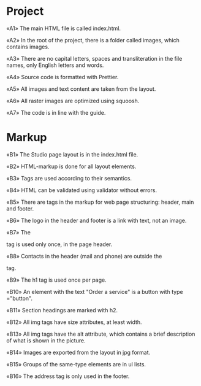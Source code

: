 # Project
«A1» The main HTML file is called index.html.

«A2» In the root of the project, there is a folder called images, which contains images.

«A3» There are no capital letters, spaces and transliteration in the file names, only English letters and words.

«A4» Source code is formatted with Prettier.

«A5» All images and text content are taken from the layout.

«A6» All raster images are optimized using squoosh.

«A7» The code is in line with the guide.

# Markup
«B1» The Studio page layout is in the index.html file.

«B2» HTML-markup is done for all layout elements.

«B3» Tags are used according to their semantics.

«B4» HTML can be validated using validator without errors.

«B5» There are tags in the markup for web page structuring: header, main and footer.
  
«B6» The logo in the header and footer is a link with text, not an image.
  
«B7» The <nav> tag is used only once, in the page header.
  
«B8» Contacts in the header (mail and phone) are outside the <nav> tag.
  
«B9» The h1 tag is used once per page.
  
«B10» An element with the text "Order a service" is a button with type ="button".
  
«B11» Section headings are marked with h2.
  
«B12» All img tags have size attributes, at least width.
  
«B13» All img tags have the alt attribute, which contains a brief description of what is shown in the picture.
  
«B14» Images are exported from the layout in jpg format.
  
«B15» Groups of the same-type elements are in ul lists.
  
«B16» The address tag is only used in the footer.
